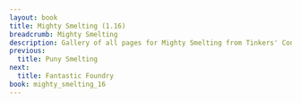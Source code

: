 ```yaml
---
layout: book
title: Mighty Smelting (1.16)
breadcrumb: Mighty Smelting
description: Gallery of all pages for Mighty Smelting from Tinkers' Construct in Minecraft 1.16.5.
previous:
  title: Puny Smelting
next:
  title: Fantastic Foundry
book: mighty_smelting_16
---
```

